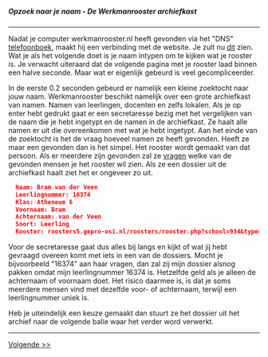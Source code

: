 ##### Opzoek naar je naam - De Werkmanrooster archiefkast
---

Nadat je computer werkmanrooster.nl heeft gevonden via het "DNS" [telefoonboek](/intypen), maakt hij een verbinding met de website. Je zult nu [dit](http://werkmanrooster.nl) zien. Wat je als het volgende doet is je naam intypen om te kijken wat je rooster is. Je verwacht uiteraard dat de volgende pagina met je rooster laad binnen een halve seconde. Maar wat er eigenlijk gebeurd is veel gecompliceerder.  

In de eerste 0.2 seconden gebeurd er namelijk een kleine zoektocht naar jouw naam. Werkmanrooster beschikt namelijk over een grote archiefkast van namen. Namen van leerlingen, docenten en zelfs lokalen. Als je op enter hebt gedrukt gaat er een secretaresse bezig met het vergelijken van de naam die je hebt ingetypt en de namen in de archiefkast. Ze haalt alle namen er uit die overeenkomen met wat je hebt ingetypt. Aan het einde van de zoektocht is het de vraag hoeveel namen ze heeft gevonden. Heeft ze maar een gevonden dan is het simpel. Het rooster wordt gemaakt van dat persoon. Als er meerdere zijn gevonden zal ze [vragen](http://werkmanrooster.nl/rooster/Bram) welke van de gevonden mensen je het rooster wil zien. Als ze een dossier uit de archiefkast haalt ziet het er ongeveer zo uit.  

```json
  Naam: Bram van der Veen
  Leerlingnummer: 16374
  Klas: Atheneum 6
  Voornaam: Bram
  Achternaam: van der Veen
  Soort: Leerling
  Rooster: roosters5.gepro-osi.nl/roosters/rooster.php?school=934&type=Leerlingrooster&afdeling=l_atheneum 6&leerling=16374
```
Voor de secretaresse gaat dus alles bij langs en kijkt of wat jij hebt gevraagd overeen komt met iets in een van de dossiers. Mocht je bijvoorbeeld "16374" aan haar vragen, dan zal zij mijn dossier alsnog pakken omdat mijn leerlingnummer 16374 is. Hetzelfde geld als je alleen de achternaam of voornaam doet. Het risico daarmee is, is dat je soms meerdere mensen vind met dezelfde voor- of achternaam, terwijl een leerlingnummer uniek is.

Heb je uiteindelijk een keuze gemaakt dan stuurt ze het dossier uit het archief naar de volgende balie waar het verder word verwerkt.

---
[Volgende >>](#)
